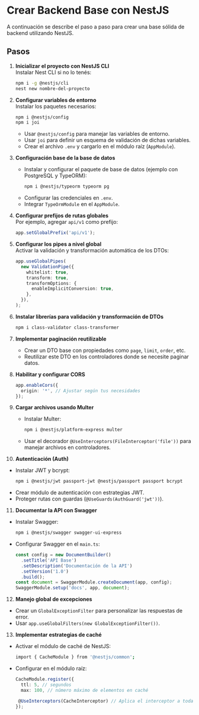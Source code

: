 # Crear Backend Base con NestJS

A continuación se describe el paso a paso para crear una base sólida de backend utilizando NestJS.

## Pasos

1. **Inicializar el proyecto con NestJS CLI**  
   Instalar Nest CLI si no lo tenés:  
   ```bash
   npm i -g @nestjs/cli
   nest new nombre-del-proyecto
   ```

2. **Configurar variables de entorno**  
   Instalar los paquetes necesarios:  
   ```bash
   npm i @nestjs/config
   npm i joi
   ```  
   - Usar `@nestjs/config` para manejar las variables de entorno.
   - Usar `joi` para definir un esquema de validación de dichas variables.
   - Crear el archivo `.env` y cargarlo en el módulo raíz (`AppModule`).

3. **Configuración base de la base de datos**  
   - Instalar y configurar el paquete de base de datos (ejemplo con PostgreSQL y TypeORM):  
     ```bash
     npm i @nestjs/typeorm typeorm pg
     ```  
   - Configurar las credenciales en `.env`.
   - Integrar `TypeOrmModule` en el `AppModule`.

4. **Configurar prefijos de rutas globales**  
   Por ejemplo, agregar `api/v1` como prefijo:
   ```ts
   app.setGlobalPrefix('api/v1');
   ```

5. **Configurar los pipes a nivel global**  
   Activar la validación y transformación automática de los DTOs:  
   ```ts
   app.useGlobalPipes(
     new ValidationPipe({
       whitelist: true,
       transform: true,
       transformOptions: {
         enableImplicitConversion: true,
       },
     }),
   );
   ```

6. **Instalar librerías para validación y transformación de DTOs**  
   ```bash
   npm i class-validator class-transformer
   ```

7. **Implementar paginación reutilizable**  
   - Crear un DTO base con propiedades como `page`, `limit`, `order`, etc.
   - Reutilizar este DTO en los controladores donde se necesite paginar datos.

8. **Habilitar y configurar CORS**  
   ```ts
   app.enableCors({
     origin: '*', // Ajustar según tus necesidades
   });
   ```

9. **Cargar archivos usando Multer**  
   - Instalar Multer:
     ```bash
     npm i @nestjs/platform-express multer
     ```  
   - Usar el decorador `@UseInterceptors(FileInterceptor('file'))` para manejar archivos en controladores.

10. **Autenticación (Auth)**  
   - Instalar JWT y bcrypt:
     ```bash
     npm i @nestjs/jwt passport-jwt @nestjs/passport passport bcrypt
     ```  
   - Crear módulo de autenticación con estrategias JWT.
   - Proteger rutas con guardas (`@UseGuards(AuthGuard('jwt'))`).

11. **Documentar la API con Swagger**  
   - Instalar Swagger:
     ```bash
     npm i @nestjs/swagger swagger-ui-express
     ```  
   - Configurar Swagger en el `main.ts`:
     ```ts
     const config = new DocumentBuilder()
       .setTitle('API Base')
       .setDescription('Documentación de la API')
       .setVersion('1.0')
       .build();
     const document = SwaggerModule.createDocument(app, config);
     SwaggerModule.setup('docs', app, document);
     ```

12. **Manejo global de excepciones**  
   - Crear un `GlobalExceptionFilter` para personalizar las respuestas de error.
   - Usar `app.useGlobalFilters(new GlobalExceptionFilter())`.

13. **Implementar estrategias de caché**  
   - Activar el módulo de caché de NestJS:
     ```bash
     import { CacheModule } from '@nestjs/common';
     ```
   - Configurar en el módulo raíz:
     ```ts
     CacheModule.register({
       ttl: 5, // segundos
       max: 100, // número máximo de elementos en caché

      @UseInterceptors(CacheInterceptor) // Aplica el interceptor a todas las rutas de este controlado
     });
     ```
